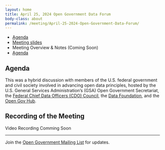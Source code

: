 ```yaml
---
layout: home
title: April 25, 2024 Open Government Data Forum
body-class: about
permalink: /meeting/April-25-2024-Open-Government-Data-Forum/
---
```


* [Agenda](assets/files/04252024-Open-Government-Data-Forum-Agenda.pdf)
* [Meeting slides](assets/files/04252024-Open-Data-Forum-Slides.pdf)
* Meeting Overview & Notes (Coming Soon)
* [Agenda](assets/files/02052024-Open-Government-Secretariat-Open-Government-Roundtable-Civil-Society-Meeting-Agenda.pdf)

## Agenda

This was a hybrid discussion with members of the U.S. federal government and civil society involved in advancing open data principles, hosted by the U.S. General Services Administration’s (GSA) Open Government Secretariat, the [Federal Chief Data Officers (CDO) Council](https://www.cdo.gov), the [Data Foundation](https://www.datafoundation.org), and the [Open Gov Hub](https://www.opengovhub.org).

## Recording of the Meeting

Video Recording Comming Soon

---

Join the [Open Government Mailing List](https://open.usa.gov/mailing-list/) for updates.
